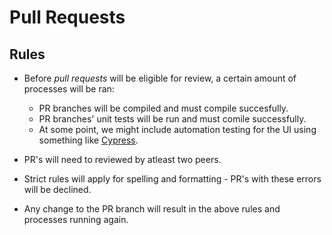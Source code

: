 # Pull Requests

## Rules

- Before _pull requests_ will be eligible for review, a certain amount of processes will be ran:
    - PR branches will be compiled and must compile succesfully.
    - PR branches' unit tests will be run and must comile successfully.
    - At some point, we might include automation testing for the UI using something like [Cypress](https://docs.cypress.io/guides/overview/why-cypress).

- PR's will need to reviewed by atleast two peers.

- Strict rules will apply for spelling and formatting - PR's with these errors will be declined.

- Any change to the PR branch will result in the above rules and processes running again.